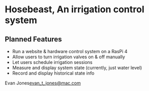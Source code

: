 # Hosebeast, An irrigation control system

## Planned Features
- Run a website & hardware control system on a RasPi 4
- Allow users to turn irrigation valves on & off manually
- Let users schedule irrigation sessions
- Measure and display system state (currently, just water level)
- Record and display historical state info

Evan Jones<evan_t_jones@mac.com>